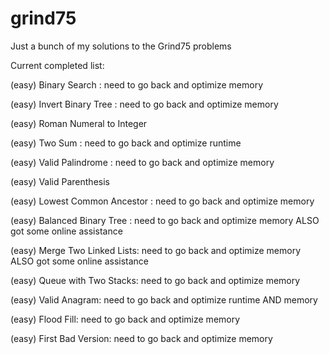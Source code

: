 # grind75
Just a bunch of my solutions to the Grind75 problems

Current completed list:

(easy) Binary Search : need to go back and optimize memory

(easy) Invert Binary Tree : need to go back and optimize memory

(easy) Roman Numeral to Integer

(easy) Two Sum : need to go back and optimize runtime

(easy) Valid Palindrome : need to go back and optimize memory

(easy) Valid Parenthesis

(easy) Lowest Common Ancestor : need to go back and optimize memory

(easy) Balanced Binary Tree : need to go back and optimize memory ALSO got some online assistance 

(easy) Merge Two Linked Lists: need to go back and optimize memory ALSO got some online assistance

(easy) Queue with Two Stacks: need to go back and optimize memory

(easy) Valid Anagram: need to go back and optimize runtime AND memory

(easy) Flood Fill: need to go back and optimize memory

(easy) First Bad Version: need to go back and optimize memory

